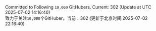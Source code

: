 Committed to Following `10,000` GitHubers. Current: <!-- FOLLOWING_COUNT -->302<!-- FOLLOWING_COUNT --> (Update at UTC <!-- LAST_UPDATED -->2025-07-02 14:16:40<!-- LAST_UPDATED -->)<br>
致力于关注`10,000`个GitHuber。当前：<!-- FOLLOWING_COUNT -->302<!-- FOLLOWING_COUNT --> (更新于北京时间 <!-- LAST_UPDATED_CST -->2025-07-02 22:16:40<!-- LAST_UPDATED_CST -->)
